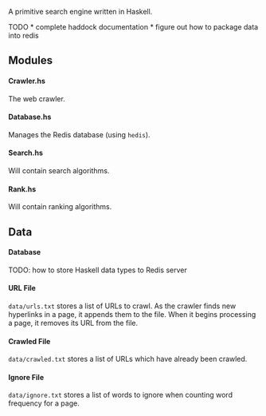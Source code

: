 A primitive search engine written in Haskell.

TODO
    * complete haddock documentation
    * figure out how to package data into redis

## Modules

#### Crawler.hs

The web crawler.

#### Database.hs

Manages the Redis database (using `hedis`).

#### Search.hs

Will contain search algorithms.

#### Rank.hs

Will contain ranking algorithms.

## Data

#### Database

TODO: how to store Haskell data types to Redis server

#### URL File

`data/urls.txt` stores a list of URLs to crawl. As the crawler finds new
hyperlinks in a page, it appends them to the file. When it begins processing
a page, it removes its URL from the file.

#### Crawled File

`data/crawled.txt` stores a list of URLs which have already been crawled.

#### Ignore File

`data/ignore.txt` stores a list of words to ignore when counting word
frequency for a page.
